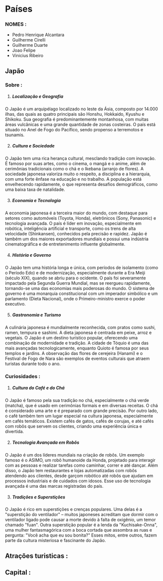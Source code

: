 # Países

### NOMES :
* Pedro Henrique Alcantara
* Guilherme Cirelli
* Guilherme Duarte
* Joao Felipe
* Vinicius Ribeiro

## Japão

### Sobre :

1. ##### Localização e Geografia
O Japão é um arquipélago localizado no leste da Ásia, composto por 14.000 ilhas, das quais as quatro principais são Honshu, Hokkaido, Kyushu e Shikoku.
Sua geografia é predominantemente montanhosa, com muitas áreas vulcânicas e uma grande quantidade de zonas costeiras.
O país está situado no Anel de Fogo do Pacífico, sendo propenso a terremotos e tsunamis.

2. ##### Cultura e Sociedade
O Japão tem uma rica herança cultural, mesclando tradição com inovação. É famoso por suas artes, como o cinema, o mangá e o anime, além de cerimônias tradicionais como o chá e o Ikebana (arranjo de flores).
A sociedade japonesa valoriza muito o respeito, a disciplina e a hierarquia, com uma forte ênfase na educação e no trabalho.
A população está envelhecendo rapidamente, o que representa desafios demográficos, como uma baixa taxa de natalidade.

3. ##### Economia e Tecnologia
A economia japonesa é a terceira maior do mundo, com destaque para setores como automóveis (Toyota, Honda), eletrônicos (Sony, Panasonic) e tecnologia avançada.
O país é líder em inovação, especialmente em robótica, inteligência artificial e transporte, como os trens de alta velocidade (Shinkansen), conhecidos pela precisão e rapidez.
Japão é também um dos maiores exportadores mundiais e possui uma indústria cinematográfica e de entretenimento influente globalmente.

4. ##### História e Governo
O Japão tem uma história longa e única, com períodos de isolamento (como o Período Edo) e de modernização, especialmente durante a Era Meiji (século XIX), quando se abriu para o ocidente.
O país foi severamente impactado pela Segunda Guerra Mundial, mas se reergueu rapidamente, tornando-se uma das economias mais poderosas do mundo.
O sistema de governo é uma monarquia constitucional com um imperador simbólico e um parlamento (Dieta Nacional), onde o Primeiro-ministro exerce o poder executivo.

5. ##### Gastronomia e Turismo
A culinária japonesa é mundialmente reconhecida, com pratos como sushi, ramen, tempura e sashimi. A dieta japonesa é centrada em peixe, arroz e vegetais.
O Japão é um destino turístico popular, oferecendo uma combinação de modernidade e tradição. A cidade de Tóquio é uma das mais avançadas tecnologicamente, enquanto Quioto é famosa por seus templos e jardins.
A observação das flores de cerejeira (Hanami) e o Festival de Fogo de Nara são exemplos de eventos culturais que atraem turistas durante todo o ano.


### Curiosidades : 

1. ##### Cultura do Café e do Chá
O Japão é famoso pela sua tradição no chá, especialmente o chá verde (matcha), que é usado em cerimônias formais e em diversas receitas. O chá é considerado uma arte e é preparado com grande precisão. Por outro lado, o café também tem um lugar especial na cultura japonesa, especialmente em cafés temáticos. Existem cafés de gatos, cafés de corujas, e até cafés com robôs que servem os clientes, criando uma experiência única e divertida.

2. ##### Tecnologia Avançada em Robôs
O Japão é um dos líderes mundiais na criação de robôs. Um exemplo famoso é o ASIMO, um robô humanoide da Honda, projetado para interagir com as pessoas e realizar tarefas como caminhar, correr e até dançar. Além disso, o Japão tem restaurantes e lojas automatizadas com robôs atendendo aos clientes, desde garçom robótico até robôs que ajudam em processos industriais e de cuidados com idosos. Esse uso de tecnologia avançada é uma das marcas registradas do país.

3. ##### Tradições e Superstições
O Japão é rico em superstições e crenças populares. Uma delas é a "superstição do ventilador" – muitos japoneses acreditam que dormir com o ventilador ligado pode causar a morte devido à falta de oxigênio, um temor chamado "fuan". Outra superstição popular é a lenda da "Kuchisake-Onna", uma mulher fantasmagórica com a boca cortada que assombra as ruas e pergunta: "Você acha que eu sou bonita?" Esses mitos, entre outros, fazem parte da cultura misteriosa e fascinante do Japão.


## Atrações turisticas :
## 
## Capital :
